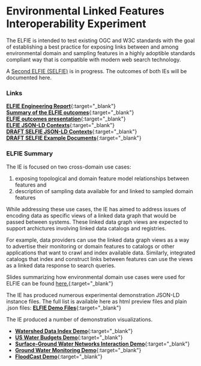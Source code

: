 # Environmental Linked Features Interoperability Experiment
The ELFIE is intended to test existing OGC and W3C standards with the goal of establishing a best 
practice for exposing links between and among environmental domain and sampling features in a 
highly adoptible standards compliant way that is compatible with modern web search technology.  

A [Second ELFIE (SELFIE)](https://github.com/opengeospatial/SELFIE) is in progress. The outcomes of both IEs will be documented here.

### Links
[**ELFIE Engineering Report**](https://docs.opengeospatial.org/per/18-097.html){:target="_blank"}  
[**Summary of the ELFIE outcomes**](https://opengeospatial.github.io/ELFIE/presentations/ELFIE_outcomes){:target="_blank"}  
[**ELFIE outcomes presentation**](https://drive.google.com/file/d/1GvyrpWQmUt-AEzwxWdJ_G9VcpltPzSc6/view){:target="_blank"}  
[**ELFIE JSON-LD Contexts**](https://opengeospatial.github.io/ELFIE/json-ld){:target="_blank"}  
[**DRAFT SELFIE JSON-LD Contexts**](https://opengeospatial.github.io/ELFIE/contexts/elfie-2){:target="_blank"}  
[**DRAFT SELFIE Example Documents**](https://opengeospatial.github.io/SELFIE/examples/){:target="_blank"}  

### ELFIE Summary
The IE is focused on two cross-domain use cases:  
  1) exposing topological and domain feature model relationships between features and   
  2) description of sampling data available for and linked to sampled domain features  

While addressing these use cases, the IE has aimed to address issues of encoding data as specific 
views of a linked data graph that would be passed between systems. These linked data graph views are 
expected to support archictures involving linked data catalogs and registries. 

For example, data providers can use the linked data graph views as a way to advertise their monitoring 
or domain features to catalogs or other applications that want to crawl and index available data. 
Similarly, integrated catalogs that index and construct links between features can use the views as a 
linked data response to search queries.

Slides summarizing how environmental domain use cases were used for ELFIE can be found [here.](https://opengeospatial.github.io/ELFIE/presentations/use_cases){:target="_blank"}

The IE has produced numerous experimental demonstration JSON-LD instance files. The full list is available here as html preview files and plain .json files: [**ELFIE Demo Files**](https://opengeospatial.github.io/ELFIE/file_index){:target="_blank"}

The IE produced a number of demonstration visualizations. 
- [**Watershed Data Index Demo**](https://opengeospatial.github.io/ELFIE/demo/huc12obs){:target="_blank"}
- [**US Water Budgets Demo**](https://opengeospatial.github.io/ELFIE/demo/uswb){:target="_blank"}
- [**Surface-Ground Water Networks Interaction Demo**](https://opengeospatial.github.io/ELFIE/demo/surface_groundwater_network_interaction){:target="_blank"}
- [**Ground Water Monitoring Demo**](https://opengeospatial.github.io/ELFIE/demo/groundwater_monitoring){:target="_blank"}
- [**FloodCast Demo**](https://opengeospatial.github.io/ELFIE/demo/floodcast){:target="_blank"}
